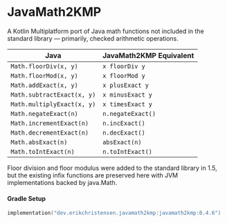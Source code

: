 # JavaMath2KMP
 A Kotlin Multiplatform port of Java math functions not included in the standard library — primarily, checked arithmetic operations.

| Java | JavaMath2KMP Equivalent |
| --- | --- |
| `Math.floorDiv(x, y)` | `x floorDiv y` |
| `Math.floorMod(x, y)` | `x floorMod y` |
| `Math.addExact(x, y)` | `x plusExact y` |
| `Math.subtractExact(x, y)` | `x minusExact y` |
| `Math.multiplyExact(x, y)` | `x timesExact y` |
| `Math.negateExact(n)` | `n.negateExact()` |
| `Math.incrementExact(n)` | `n.incExact()` |
| `Math.decrementExact(n)` | `n.decExact()` |
| `Math.absExact(n)` | `absExact(n)` |
| `Math.toIntExact(n)` | `n.toIntExact()` |

Floor division and floor modulus were added to the standard library in 1.5, but the existing infix functions are preserved here with JVM implementations backed by java.Math.

#### Gradle Setup

```kotlin
implementation("dev.erikchristensen.javamath2kmp:javamath2kmp:0.4.6")
```
